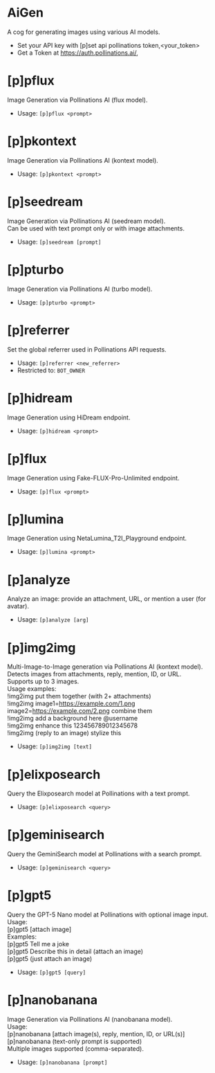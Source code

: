 # AiGen
A cog for generating images using various AI models.

- Set your API key with [p]set api pollinations token,<your_token>
- Get a Token at https://auth.pollinations.ai/,

# [p]pflux
Image Generation via Pollinations AI (flux model).<br/>
 - Usage: `[p]pflux <prompt>`
# [p]pkontext
Image Generation via Pollinations AI (kontext model).<br/>
 - Usage: `[p]pkontext <prompt>`
# [p]seedream
Image Generation via Pollinations AI (seedream model).<br/>
Can be used with text prompt only or with image attachments.<br/>
 - Usage: `[p]seedream [prompt]`
# [p]pturbo
Image Generation via Pollinations AI (turbo model).<br/>
 - Usage: `[p]pturbo <prompt>`
# [p]referrer
Set the global referrer used in Pollinations API requests.<br/>
 - Usage: `[p]referrer <new_referrer>`
 - Restricted to: `BOT_OWNER`
# [p]hidream
Image Generation using HiDream endpoint.<br/>
 - Usage: `[p]hidream <prompt>`
# [p]flux
Image Generation using Fake-FLUX-Pro-Unlimited endpoint.<br/>
 - Usage: `[p]flux <prompt>`
# [p]lumina
Image Generation using NetaLumina_T2I_Playground endpoint.<br/>
 - Usage: `[p]lumina <prompt>`
# [p]analyze
Analyze an image: provide an attachment, URL, or mention a user (for avatar).<br/>
 - Usage: `[p]analyze [arg]`
# [p]img2img
Multi-Image-to-Image generation via Pollinations AI (kontext model).<br/>
Detects images from attachments, reply, mention, ID, or URL.<br/>
Supports up to 3 images.<br/>
Usage examples:<br/>
!img2img put them together (with 2+ attachments)<br/>
!img2img image1=https://example.com/1.png image2=https://example.com/2.png combine them<br/>
!img2img add a background here @username<br/>
!img2img enhance this 123456789012345678<br/>
!img2img (reply to an image) stylize this<br/>
 - Usage: `[p]img2img [text]`
# [p]elixposearch
Query the Elixposearch model at Pollinations with a text prompt.<br/>
 - Usage: `[p]elixposearch <query>`
# [p]geminisearch
Query the GeminiSearch model at Pollinations with a search prompt.<br/>
 - Usage: `[p]geminisearch <query>`
# [p]gpt5
Query the GPT-5 Nano model at Pollinations with optional image input.<br/>
Usage:<br/>
  [p]gpt5 <prompt> [attach image]<br/>
Examples:<br/>
  [p]gpt5 Tell me a joke<br/>
  [p]gpt5 Describe this in detail (attach an image)<br/>
  [p]gpt5 (just attach an image)<br/>
 - Usage: `[p]gpt5 [query]`
# [p]nanobanana
Image Generation via Pollinations AI (nanobanana model).<br/>
Usage:<br/>
  [p]nanobanana <prompt> [attach image(s), reply, mention, ID, or URL(s)]<br/>
  [p]nanobanana <prompt> (text-only prompt is supported)<br/>
  Multiple images supported (comma-separated).<br/>
 - Usage: `[p]nanobanana [prompt]`
